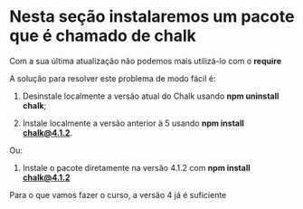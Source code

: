 # **Nesta seção instalaremos um pacote que é chamado de chalk**
Com a sua última atualização não podemos mais utilizá-lo com o **require**

A solução para resolver este problema de modo fácil é:

1. Desinstale localmente a versão atual do Chalk usando **npm uninstall chalk**;

2. Instale localmente a versão anterior à 5 usando **npm install chalk@4.1.2**.

Ou:
1. Instale o pacote diretamente na versão 4.1.2 com **npm install chalk@4.1.2**


Para o que vamos fazer o curso, a versão 4 já é suficiente